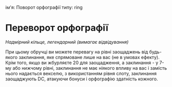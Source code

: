 ім'я: Поворот орфографії типу: ring

# Переворот орфографії
_Надмірний кільце, легендарний (вимагає відвідування)_

При цьому обручці ви можете перевагу на рівні заощаджень від будь-якого заклинання, яке спрямоване лише на вас (не в умовах ефекту). Крім того, якщо ви жбурляєте 20 для заощадження, а заклинання - у 7-му або нижчому рівні, заклинання не має ніякого впливу на вас і замість нього надається векселю, з використанням рівня слоту, заклинання заощаджують DC, атакуючи бонуси і орфографію здатність кожного. 